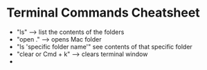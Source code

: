 # Terminal Commands Cheatsheet

- "ls" --> list the contents of the folders
- "open ." --> opens Mac folder 
- "ls 'specific folder name'" see contents of that specific folder
- "clear or Cmd + k" --> clears terminal window
- 